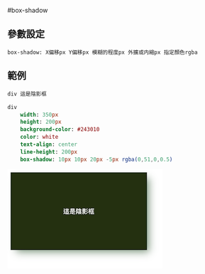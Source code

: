 #box-shadow

## 參數設定

```
box-shadow: X偏移px Y偏移px 模糊的程度px 外擴或内縮px 指定顏色rgba
```

## 範例

```pug
div 這是陰影框
```

```sass
div
	width: 350px
	height: 200px
	background-color: #243010
	color: white
	text-align: center
	line-height: 200px
	box-shadow: 10px 10px 20px -5px rgba(0,51,0,0.5)
```

![](https://raw.githubusercontent.com/ianchen0419/notes/master/img/box-shadow/01.png)